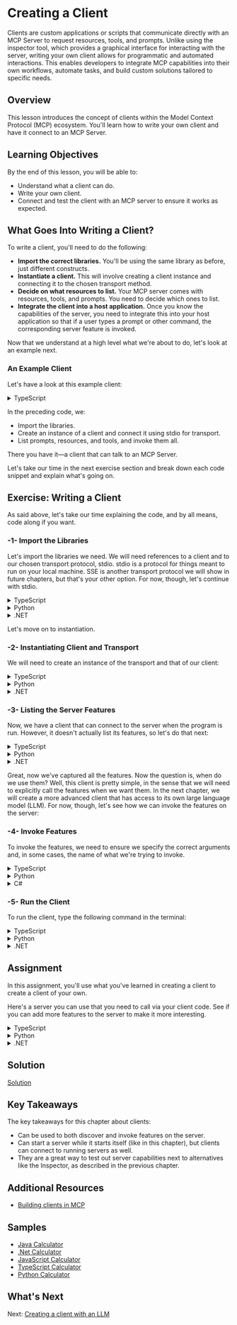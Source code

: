 # Creating a Client

Clients are custom applications or scripts that communicate directly with an MCP Server to request resources, tools, and prompts. Unlike using the inspector tool, which provides a graphical interface for interacting with the server, writing your own client allows for programmatic and automated interactions. This enables developers to integrate MCP capabilities into their own workflows, automate tasks, and build custom solutions tailored to specific needs.

## Overview

This lesson introduces the concept of clients within the Model Context Protocol (MCP) ecosystem. You'll learn how to write your own client and have it connect to an MCP Server.
 
## Learning Objectives

By the end of this lesson, you will be able to:

- Understand what a client can do.
- Write your own client.
- Connect and test the client with an MCP server to ensure it works as expected.

## What Goes Into Writing a Client?

To write a client, you'll need to do the following:

- **Import the correct libraries.** You'll be using the same library as before, just different constructs.
- **Instantiate a client.** This will involve creating a client instance and connecting it to the chosen transport method.
- **Decide on what resources to list.** Your MCP server comes with resources, tools, and prompts. You need to decide which ones to list.
- **Integrate the client into a host application.** Once you know the capabilities of the server, you need to integrate this into your host application so that if a user types a prompt or other command, the corresponding server feature is invoked.

Now that we understand at a high level what we're about to do, let's look at an example next.

### An Example Client

Let's have a look at this example client:

<details>
<summary>TypeScript</summary>

```typescript
import { Client } from "@modelcontextprotocol/sdk/client/index.js";
import { StdioClientTransport } from "@modelcontextprotocol/sdk/client/stdio.js";

const transport = new StdioClientTransport({
  command: "node",
  args: ["server.js"]
});

const client = new Client({
  name: "example-client",
  version: "1.0.0"
});

await client.connect(transport);

// List prompts
const prompts = await client.listPrompts();

// Get a prompt
const prompt = await client.getPrompt({
  name: "example-prompt",
  arguments: {
    arg1: "value"
  }
});

// List resources
const resources = await client.listResources();

// Read a resource
const resource = await client.readResource({
  uri: "file:///example.txt"
});

// Call a tool
const result = await client.callTool({
  name: "example-tool",
  arguments: {
    arg1: "value"
  }
});
```

</details>

In the preceding code, we:

- Import the libraries.
- Create an instance of a client and connect it using stdio for transport.
- List prompts, resources, and tools, and invoke them all.

There you have it—a client that can talk to an MCP Server.

Let's take our time in the next exercise section and break down each code snippet and explain what's going on.

## Exercise: Writing a Client

As said above, let's take our time explaining the code, and by all means, code along if you want.

### -1- Import the Libraries

Let's import the libraries we need. We will need references to a client and to our chosen transport protocol, stdio. stdio is a protocol for things meant to run on your local machine. SSE is another transport protocol we will show in future chapters, but that's your other option. For now, though, let's continue with stdio. 

<details>
<summary>TypeScript</summary>

```typescript
import { Client } from "@modelcontextprotocol/sdk/client/index.js";
import { StdioClientTransport } from "@modelcontextprotocol/sdk/client/stdio.js";
```

</details>

<details>
<summary>Python</summary>

```python
from mcp import ClientSession, StdioServerParameters, types
from mcp.client.stdio import stdio_client
```

</details>

<details>
<summary>.NET</summary>

```csharp
using Microsoft.Extensions.AI;
using Microsoft.Extensions.Configuration;
using Microsoft.Extensions.Hosting;
using ModelContextProtocol.Client;
using ModelContextProtocol.Protocol.Transport;
```

</details>

Let's move on to instantiation.

### -2- Instantiating Client and Transport

We will need to create an instance of the transport and that of our client:

<details>
<summary>TypeScript</summary>

```typescript
const transport = new StdioClientTransport({
  command: "node",
  args: ["server.js"]
});

const client = new Client({
  name: "example-client",
  version: "1.0.0"
});

await client.connect(transport);
```

In the preceding code, we've:

- Created an stdio transport instance. Note how it specifies the command and args for how to find and start up the server, as that's something we will need to do as we create the client.
- Instantiated a client by giving it a name and version.
- Connected the client to the chosen transport.

</details>

<details>
<summary>Python</summary>

```python
from mcp import ClientSession, StdioServerParameters, types
from mcp.client.stdio import stdio_client

# Create server parameters for stdio connection
server_params = StdioServerParameters(
    command="mcp",  # Executable
    args=["run", "server.py"],  # Optional command line arguments
    env=None,  # Optional environment variables
)

async def run():
    async with stdio_client(server_params) as (read, write):
        async with ClientSession(
            read, write
        ) as session:
            # Initialize the connection
            await session.initialize()

if __name__ == "__main__":
    import asyncio
    asyncio.run(run())
```

In the preceding code, we've:

- Imported the needed libraries.
- Instantiated a server parameters object, as we will use this to run the server, so we can connect to it with our client.
- Defined a method `run` that in turn calls `stdio_client`, which starts a client session. 
- Created an entry point where we provide the `run` method to `asyncio.run`.

</details>

<details>
<summary>.NET</summary>

```csharp
using Microsoft.Extensions.AI;
using Microsoft.Extensions.Configuration;
using Microsoft.Extensions.Hosting;
using ModelContextProtocol.Client;
using ModelContextProtocol.Protocol.Transport;

var builder = Host.CreateApplicationBuilder(args);

builder.Configuration
    .AddEnvironmentVariables()
    .AddUserSecrets<Program>();

var clientTransport = new StdioClientTransport(new()
{
    Name = "Demo Server",
    Command = "dotnet",
    Arguments = ["run", "--project", "path/to/file.csproj"],
});

await using var mcpClient = await McpClientFactory.CreateAsync(clientTransport);
```

In the preceding code, we've:

- Imported the needed libraries.
- Created an stdio transport and created a client `mcpClient`. The latter is something we will use to list and invoke features on the MCP Server.

Note: In "Arguments", you can either point to the *.csproj* or to the executable.

</details>

### -3- Listing the Server Features

Now, we have a client that can connect to the server when the program is run. However, it doesn't actually list its features, so let's do that next:

<details>
<summary>TypeScript</summary>

```typescript
// List prompts
const prompts = await client.listPrompts();

// List resources
const resources = await client.listResources();

// List tools
const tools = await client.listTools();
```

</details>

<details>
<summary>Python</summary>

```python
# List available resources
resources = await session.list_resources()
print("LISTING RESOURCES")
for resource in resources:
    print("Resource: ", resource)

# List available tools
tools = await session.list_tools()
print("LISTING TOOLS")
for tool in tools.tools:
    print("Tool: ", tool.name)
```

Here we list the available resources with `list_resources()` and tools with `list_tools`, and print them out.

</details>

<details>
<summary>.NET</summary>

```csharp
foreach (var tool in await client.ListToolsAsync())
{
    Console.WriteLine($"{tool.Name} ({tool.Description})");
}
```

Above is an example of how we can list the tools on the server. For each tool, we then print out its name.

</details>

Great, now we've captured all the features. Now the question is, when do we use them? Well, this client is pretty simple, in the sense that we will need to explicitly call the features when we want them. In the next chapter, we will create a more advanced client that has access to its own large language model (LLM). For now, though, let's see how we can invoke the features on the server:

### -4- Invoke Features

To invoke the features, we need to ensure we specify the correct arguments and, in some cases, the name of what we're trying to invoke.

<details>
<summary>TypeScript</summary>

```typescript
// Read a resource
const resource = await client.readResource({
  uri: "file:///example.txt"
});

// Call a tool
const result = await client.callTool({
  name: "example-tool",
  arguments: {
    arg1: "value"
  }
});

// Call a prompt
const promptResult = await client.getPrompt({
  name: "review-code",
  arguments: {
    code: "console.log(\"Hello world\")"
  }
});
```

In the preceding code, we:

- Read a resource by calling `readResource()` and specifying `uri`. Here's what it most likely looks like on the server side:

    ```typescript
    server.resource(
        "readFile",
        new ResourceTemplate("file://{name}", { list: undefined }),
        async (uri, { name }) => ({
          contents: [{
            uri: uri.href,
            text: `Hello, ${name}!`
          }]
        })
    );
    ```

    Our `uri` value `file://example.txt` matches `file://{name}` on the server. `example.txt` will be mapped to `name`.

- Call a tool by specifying its `name` and its `arguments` like so:

    ```typescript
    const result = await client.callTool({
        name: "example-tool",
        arguments: {
            arg1: "value"
        }
    });
    ```

- Get a prompt by calling `getPrompt()` with `name` and `arguments`. The server code looks like so:

    ```typescript
    server.prompt(
        "review-code",
        { code: z.string() },
        ({ code }) => ({
            messages: [{
            role: "user",
            content: {
                type: "text",
                text: `Please review this code:\n\n${code}`
            }
            }]
        })
    );
    ```

    And your resulting client code therefore, looks like this to match what's declared on the server:

    ```typescript
    const promptResult = await client.getPrompt({
        name: "review-code",
        arguments: {
            code: "console.log(\"Hello world\")"
        }
    });
    ```

</details>

<details>
<summary>Python</summary>

```python
# Read a resource
print("READING RESOURCE")
content, mime_type = await session.read_resource("greeting://hello")

# Call a tool
print("CALL TOOL")
result = await session.call_tool("add", arguments={"a": 1, "b": 7})
print(result.content)
```

In the preceding code, we've:

- Called a resource called `greeting` using `read_resource`.
- Invoked a tool called `add` using `call_tool`.

</details>

<details>
<summary>C#</summary>

1. Let's add some code to call a tool:

  ```csharp
  var result = await mcpClient.CallToolAsync(
      "Add",
      new Dictionary<string, object?>() { ["a"] = 1, ["b"] = 3  },
      cancellationToken: CancellationToken.None);
  ```

2. To print out the result, here's some code to handle that:

  ```csharp
  Console.WriteLine(result.Content.First(c => c.Type == "text").Text);
  // Sum 4
  ```

</details>

### -5- Run the Client

To run the client, type the following command in the terminal:

<details>
<summary>TypeScript</summary>

Add the following entry to your "scripts" section in *package.json*:

```json
"client": "tsx && node build/client.js"
```

```sh
npm run client
```

</details>

<details>
<summary>Python</summary>

Call the client with the following command:

```sh
python client.py
```

</details>

<details>
<summary>.NET</summary>

```sh
dotnet run
```

</details>

## Assignment

In this assignment, you'll use what you've learned in creating a client to create a client of your own.

Here's a server you can use that you need to call via your client code. See if you can add more features to the server to make it more interesting.

<details>
<summary>TypeScript</summary>

```typescript
import { McpServer, ResourceTemplate } from "@modelcontextprotocol/sdk/server/mcp.js";
import { StdioServerTransport } from "@modelcontextprotocol/sdk/server/stdio.js";
import { z } from "zod";

// Create an MCP server
const server = new McpServer({
  name: "Demo",
  version: "1.0.0"
});

// Add an additional tool
server.tool("add",
  { a: z.number(), b: z.number() },
  async ({ a, b }) => ({
    content: [{ type: "text", text: String(a + b) }]
  })
);

// Add a dynamic greeting resource
server.resource(
  "greeting",
  new ResourceTemplate("greeting://{name}", { list: undefined }),
  async (uri, { name }) => ({
    contents: [{
      uri: uri.href,
      text: `Hello, ${name}!`
    }]
  })
);

// Start receiving messages on stdin and sending messages on stdout

async function main() {
  const transport = new StdioServerTransport();
  await server.connect(transport);
  console.error("MCPServer started on stdin/stdout");
}

main().catch((error) => {
  console.error("Fatal error: ", error);
  process.exit(1);
});
```

</details>

<details>
<summary>Python</summary>

```python
# server.py
from mcp.server.fastmcp import FastMCP

# Create an MCP server
mcp = FastMCP("Demo")

# Add an additional tool
@mcp.tool()
def add(a: int, b: int) -> int:
    """Add two numbers"""
    return a + b

# Add a dynamic greeting resource
@mcp.resource("greeting://{name}")
def get_greeting(name: str) -> str:
    """Get a personalized greeting"""
    return f"Hello, {name}!"
```

</details>

<details>
<summary>.NET</summary>

```csharp
using Microsoft.Extensions.DependencyInjection;
using Microsoft.Extensions.Hosting;
using Microsoft.Extensions.Logging;
using ModelContextProtocol.Server;
using System.ComponentModel;

var builder = Host.CreateApplicationBuilder(args);
builder.Logging.AddConsole(consoleLogOptions =>
{
    // Configure all logs to go to stderr
    consoleLogOptions.LogToStandardErrorThreshold = LogLevel.Trace;
});

builder.Services
    .AddMcpServer()
    .WithStdioServerTransport()
    .WithToolsFromAssembly();
await builder.Build().RunAsync();

[McpServerToolType]
public static class CalculatorTool
{
    [McpServerTool, Description("Adds two numbers")]
    public static string Add(int a, int b) => $"Sum {a + b}";
}
```

See this project to see how you can [add prompts and resources](https://github.com/modelcontextprotocol/csharp-sdk/blob/main/samples/EverythingServer/Program.cs).

Also, check this link for how to invoke [prompts and resources](https://github.com/modelcontextprotocol/csharp-sdk/blob/main/src/ModelContextProtocol/Client/).

</details>

## Solution

[Solution](./solution/README.md)

## Key Takeaways

The key takeaways for this chapter about clients:

- Can be used to both discover and invoke features on the server.
- Can start a server while it starts itself (like in this chapter), but clients can connect to running servers as well.
- They are a great way to test out server capabilities next to alternatives like the Inspector, as described in the previous chapter.

## Additional Resources

- [Building clients in MCP](https://modelcontextprotocol.io/quickstart/client)

## Samples 

- [Java Calculator](../samples/java/calculator/README.md)
- [.Net Calculator](../samples/csharp/)
- [JavaScript Calculator](../samples/javascript/README.md)
- [TypeScript Calculator](../samples/typescript/README.md)
- [Python Calculator](../samples/python/) 

## What's Next

Next: [Creating a client with an LLM](/03-GettingStarted/03-llm-client/README.md)

